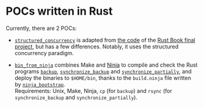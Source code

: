 
POCs written in Rust
====================

Currently, there are 2 POCs:

  - [`structured_concurrency`][] is adapted from [the code][] of the [Rust Book final project][],
    but has a few differences. Notably, it uses the structured concurrency paradigm.

  - [`bin_from_ninja`] combines Make and [Ninja][] to compile and check the Rust programs
    [`backup`][], [`synchronize_backup`][] and [`synchronize_partially`][], and deploy the
    binaries to `$HOME/bin`, thanks to the `build.ninja` file written by [`ninja_bootstrap`][].  
    Requirements: Unix, Make, Ninja, `cp` (for `backup`) and `rsync` (for `synchronize_backup` and
    `synchronize_partially`).

[`structured_concurrency`]: ./structured_concurrency
[the code]: https://github.com/rust-lang/book/tree/8d3584f55fa7f70ee699016be7e895d35d0e9b27/listings/ch20-web-server/no-listing-07-final-code
[Rust Book final project]: https://doc.rust-lang.org/stable/book/ch20-00-final-project-a-web-server.html
[`bin_from_ninja`]: ./bin_from_ninja
[Ninja]: https://ninja-build.org/
[`backup`]: ./bin_from_ninja/backup/src/main.rs
[`synchronize_backup`]: ./bin_from_ninja/synchronize_backup/src/main.rs
[`synchronize_partially`]: ./bin_from_ninja/synchronize_partially/src/main.rs
[`ninja_bootstrap`]: ./bin_from_ninja/ninja_bootstrap/src/main.rs
